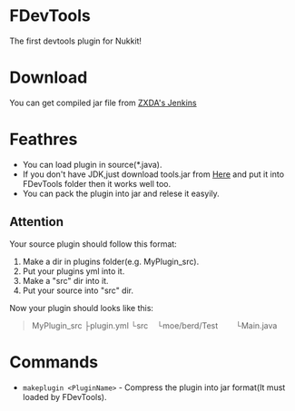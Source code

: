 # FDevTools
The first devtools plugin for Nukkit!

# Download
You can get compiled jar file from [ZXDA's Jenkins](https://jenkins.zxda.net/view/Nukkit/job/FDevTools/)

# Feathres
* You can load plugin in source(*.java).
* If you don't have JDK,just download tools.jar from [Here](https://www.dropbox.com/s/vjvcebljpk6qlmj/tools.jar?dl=0) and put it into FDevTools folder then it works well too.
* You can pack the plugin into jar and relese it easyily.

## Attention
Your source plugin should follow this format:

1. Make a dir in plugins folder(e.g. MyPlugin_src).
2. Put your plugins yml into it.
3. Make a "src" dir into it.
4. Put your source into "src" dir.

Now your plugin should looks like this:
>MyPlugin_src
├plugin.yml
└src
&nbsp;&nbsp;&nbsp;└moe/berd/Test
&nbsp;&nbsp;&nbsp;&nbsp;&nbsp;&nbsp;&nbsp;└Main.java

# Commands
* `makeplugin <PluginName>` - Compress the plugin into jar format(It must loaded by FDevTools).
